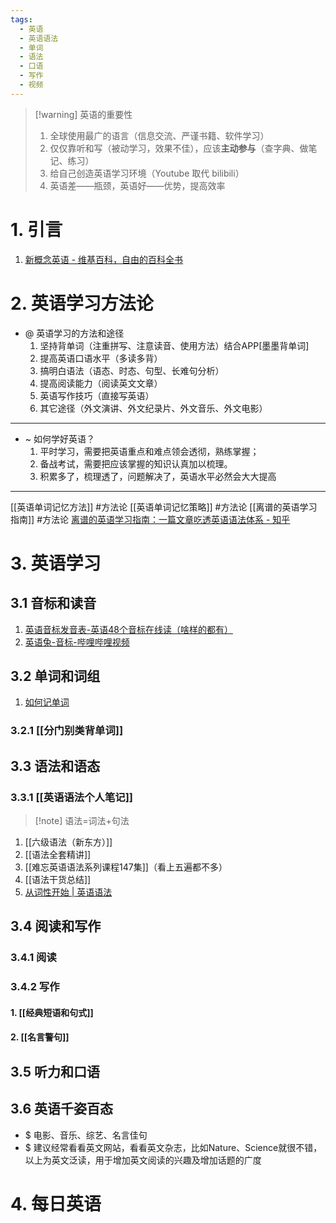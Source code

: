 ```yaml
---
tags:
  - 英语
  - 英语语法
  - 单词
  - 语法
  - 口语
  - 写作
  - 视频
---
```




> [!warning] 英语的重要性
> 1. 全球使用最广的语言（信息交流、严谨书籍、软件学习）
> 2. 仅仅靠听和写（被动学习，效果不佳），应该**主动参与**（查字典、做笔记、练习）
> 3. 给自己创造英语学习环境（Youtube 取代 bilibili）
> 4. 英语差——瓶颈，英语好——优势，提高效率


# 1. 引言
1. [新概念英语 - 维基百科，自由的百科全书](https://zh.wikipedia.org/zh-cn/%E6%96%B0%E6%A6%82%E5%BF%B5%E8%8B%B1%E8%AF%AD)

# 2. 英语学习方法论
- @ 英语学习的方法和途径
	1. 坚持背单词（注重拼写、注意读音、使用方法）结合APP[墨墨背单词]
	2. 提高英语口语水平（多读多背）
	3. 搞明白语法（语态、时态、句型、长难句分析）
	4. 提高阅读能力（阅读英文文章）
	5. 英语写作技巧（直接写英语）
	6. 其它途径（外文演讲、外文纪录片、外文音乐、外文电影）
---
- ~ 如何学好英语？
	1. 平时学习，需要把英语重点和难点领会透彻，熟练掌握； 
	2. 备战考试，需要把应该掌握的知识认真加以梳理。 
	3. 积累多了，梳理透了，问题解决了，英语水平必然会大大提高
---
[[英语单词记忆方法]] #方法论 
[[英语单词记忆策略]] #方法论 
[[离谱的英语学习指南]] #方法论  [离谱的英语学习指南：一篇文章吃透英语语法体系 - 知乎](https://zhuanlan.zhihu.com/p/681215354)

# 3. 英语学习
## 3.1 音标和读音
1.   [英语音标发音表-英语48个音标在线读（啥样的都有）](https://en-yinbiao.xiao84.com/biao/)
2.   [英语兔-音标-哔哩哔哩视频](https://space.bilibili.com/483162496?spm_id_from=333.337.0.0)
## 3.2 单词和词组
1. [如何记单词](https://www.youtube.com/watch?v=JuoqE2lpRUM)
### 3.2.1 [[分门别类背单词]]

## 3.3 语法和语态
### 3.3.1 [[英语语法个人笔记]]
> [!note] 语法=词法+句法
1. [[六级语法（新东方）]]
2. [[语法全套精讲]]
3. [[难忘英语语法系列课程147集]]（看上五遍都不多）
4. [[语法干货总结]]
5. [从词性开始 | 英语语法](https://hzpt-inet-club.github.io/english-note/guide/grammar.html)

## 3.4 阅读和写作
### 3.4.1 阅读

### 3.4.2 写作
#### 1. [[经典短语和句式]]
#### 2. [[名言警句]]
## 3.5 听力和口语


## 3.6 英语千姿百态
- $ 电影、音乐、综艺、名言佳句
- $  建议经常看看英文网站，看看英文杂志，比如Nature、Science就很不错，以上为英文泛读，用于增加英文阅读的兴趣及增加话题的广度
# 4. 每日英语
